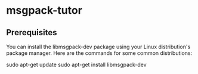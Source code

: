 # msgpack-tutor

## Prerequisites
You can install the libmsgpack-dev package using your Linux distribution's package manager. Here are the commands for some common distributions:

sudo apt-get update
sudo apt-get install libmsgpack-dev
